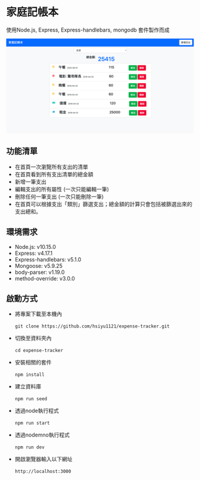 # 家庭記帳本

使用Node.js, Express, Express-handlebars, mongodb 套件製作而成

![Alt text](https://github.com/hsiyu1121/expense-tracker/blob/master/expense-tracker.png)

## 功能清單
* 在首頁一次瀏覽所有支出的清單
* 在首頁看到所有支出清單的總金額
* 新增一筆支出
* 編輯支出的所有屬性 (一次只能編輯一筆)
* 刪除任何一筆支出 (一次只能刪除一筆)
* 在首頁可以根據支出「類別」篩選支出；總金額的計算只會包括被篩選出來的支出總和。

## 環境需求
* Node.js: v10.15.0
* Express: v4.17.1
* Express-handlebars: v5.1.0
* Mongoose: v5.9.25
* body-parser: v1.19.0
* method-override: v3.0.0
   
## 啟動方式
* 將專案下載至本機內

  ``git clone https://github.com/hsiyu1121/expense-tracker.git``
* 切換至資料夾內

  ``cd expense-tracker``
* 安裝相關的套件

  ``npm install``
* 建立資料庫

  ``npm run seed``
* 透過node執行程式

  ``npm run start``
* 透過nodemno執行程式

  ``npm run dev``
* 開啟瀏覽器輸入以下網址

  ``http://localhost:3000``

